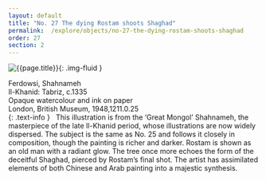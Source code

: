 ```yaml
---
layout: default
title: "No. 27 The dying Rostam shoots Shaghad"
permalink:  /explore/objects/no-27-the-dying-rostam-shoots-shaghad
order: 27
section: 2
---
```

![{{page.title}}]({{site.baseurl}}/images/pages/{{page.order}}.jpeg){: .img-fluid }

Ferdowsi, Shahnameh  
Il-Khanid: Tabriz, c.1335  
Opaque watercolour and ink on paper  
London, British Museum, 1948,1211.0.25  
{: .text-info }
 
This illustration is from the ‘Great Mongol’ Shahnameh,
the masterpiece of the late Il-Khanid period, whose illustrations are
now widely dispersed. The subject is the same as No. 25 and follows
it closely in composition, though the painting is richer and darker.
Rostam is shown as an old man with a radiant glow. The tree once more
echoes the form of the deceitful Shaghad, pierced by Rostam’s final
shot. The artist has assimilated elements of both Chinese and Arab
painting into a majestic synthesis. 
